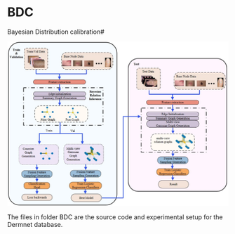 # BDC
Bayesian Distribution calibration# 

![model_architecture](fig/BDC_Main.jpg)

The files in folder BDC are the source code and experimental setup for the Dermnet database.
